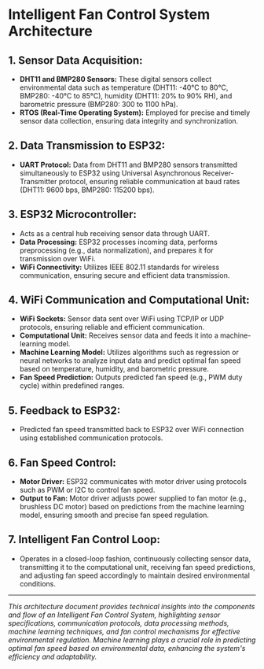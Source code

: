 # Intelligent Fan Control System Architecture

## 1. Sensor Data Acquisition:
- **DHT11 and BMP280 Sensors:** These digital sensors collect environmental data such as temperature (DHT11: -40°C to 80°C, BMP280: -40°C to 85°C), humidity (DHT11: 20% to 90% RH), and barometric pressure (BMP280: 300 to 1100 hPa).
- **RTOS (Real-Time Operating System):** Employed for precise and timely sensor data collection, ensuring data integrity and synchronization.

## 2. Data Transmission to ESP32:
- **UART Protocol:** Data from DHT11 and BMP280 sensors transmitted simultaneously to ESP32 using Universal Asynchronous Receiver-Transmitter protocol, ensuring reliable communication at baud rates (DHT11: 9600 bps, BMP280: 115200 bps).

## 3. ESP32 Microcontroller:
- Acts as a central hub receiving sensor data through UART.
- **Data Processing:** ESP32 processes incoming data, performs preprocessing (e.g., data normalization), and prepares it for transmission over WiFi.
- **WiFi Connectivity:** Utilizes IEEE 802.11 standards for wireless communication, ensuring secure and efficient data transmission.

## 4. WiFi Communication and Computational Unit:
- **WiFi Sockets:** Sensor data sent over WiFi using TCP/IP or UDP protocols, ensuring reliable and efficient communication.
- **Computational Unit:** Receives sensor data and feeds it into a machine-learning model.
- **Machine Learning Model:** Utilizes algorithms such as regression or neural networks to analyze input data and predict optimal fan speed based on temperature, humidity, and barometric pressure.
- **Fan Speed Prediction:** Outputs predicted fan speed (e.g., PWM duty cycle) within predefined ranges.

## 5. Feedback to ESP32:
- Predicted fan speed transmitted back to ESP32 over WiFi connection using established communication protocols.

## 6. Fan Speed Control:
- **Motor Driver:** ESP32 communicates with motor driver using protocols such as PWM or I2C to control fan speed.
- **Output to Fan:** Motor driver adjusts power supplied to fan motor (e.g., brushless DC motor) based on predictions from the machine learning model, ensuring smooth and precise fan speed regulation.

## 7. Intelligent Fan Control Loop:
- Operates in a closed-loop fashion, continuously collecting sensor data, transmitting it to the computational unit, receiving fan speed predictions, and adjusting fan speed accordingly to maintain desired environmental conditions.

---

*This architecture document provides technical insights into the components and flow of an Intelligent Fan Control System, highlighting sensor specifications, communication protocols, data processing methods, machine learning techniques, and fan control mechanisms for effective environmental regulation. Machine learning plays a crucial role in predicting optimal fan speed based on environmental data, enhancing the system's efficiency and adaptability.* 
